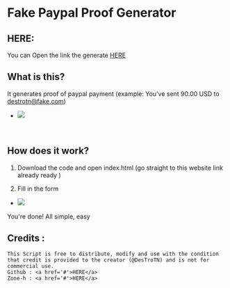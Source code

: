 # Fake Paypal Proof Generator

## HERE:
You can Open the link the generate <a href='#'>HERE</a>

## What is this?
It generates proof of paypal payment (example: You've sent 90.00 USD to destrotn@fake.com)
* <img src="https://github.com/DesTroTN/PaypalProofGenerator/blob/main/sc/1.PNG" border="0"></a>
<br> 

## How does it work?
1. Download the code and open index.html (go straight to this website link already ready )

2. Fill in the form

* <img src="https://github.com/DesTroTN/PaypalProofGenerator/blob/main/sc/1.PNG" border="0"></a>

You're done! All simple, easy

## Credits :
```
This Script is free to distribute, modify and use with the condition that credit is provided to the creator (@DesTroTN) and is not for commercial use.
Github : <a href='#'>HERE</a>
Zone-h : <a href='#'>HERE</a>
```
